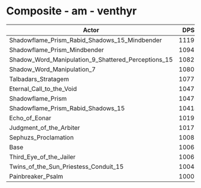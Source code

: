 # Composite - am - venthyr
| Actor | DPS | Increase |
|---|:---:|:---:|
|Shadowflame_Prism_Rabid_Shadows_15_Mindbender|11192|11.21%|
|Shadowflame_Prism_Mindbender|10947|8.78%|
|Shadow_Word_Manipulation_9_Shattered_Perceptions_15|10827|7.59%|
|Shadow_Word_Manipulation_7|10803|7.35%|
|Talbadars_Stratagem|10773|7.05%|
|Eternal_Call_to_the_Void|10479|4.12%|
|Shadowflame_Prism|10470|4.04%|
|Shadowflame_Prism_Rabid_Shadows_15|10414|3.48%|
|Echo_of_Eonar|10196|1.32%|
|Judgment_of_the_Arbiter|10178|1.14%|
|Sephuzs_Proclamation|10081|0.17%|
|Base|10064|0.00%|
|Third_Eye_of_the_Jailer|10060|-0.04%|
|Twins_of_the_Sun_Priestess_Conduit_15|10044|-0.20%|
|Painbreaker_Psalm|10002|-0.61%|
